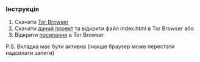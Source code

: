 ### Інструкція

1. Скачати  [Tor Browser](https://www.torproject.org/download/)
2. Скачати [даний проект](https://github.com/zozulinskyi/russia-must-be-stopped/archive/refs/heads/main.zip) та відкрити файл index.html в Tor Browser або
3. Відкрити [посилання](https://russia-must-be-stopped-6mpfu.ondigitalocean.app/) в Tor Browser

P.S. Вкладка має бути активна (інакше браузер може перестати надсилати запити)
